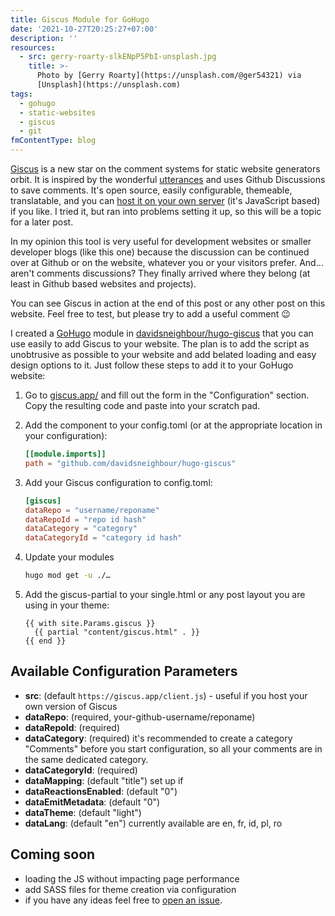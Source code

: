 ```yaml
---
title: Giscus Module for GoHugo
date: '2021-10-27T20:25:27+07:00'
description: ''
resources:
  - src: gerry-roarty-slkENpP5PbI-unsplash.jpg
    title: >-
      Photo by [Gerry Roarty](https://unsplash.com/@ger54321) via
      [Unsplash](https://unsplash.com)
tags:
  - gohugo
  - static-websites
  - giscus
  - git
fmContentType: blog
---
```


[Giscus](https://github.com/giscus/giscus) is a new star on the comment systems for static website generators orbit. It is inspired by the wonderful [utterances](https://github.com/utterance/utterances) and uses Github Discussions to save comments. It's open source, easily configurable, themeable, translatable, and you can [host it on your own server](https://github.com/giscus/giscus/blob/main/SELF-HOSTING.md) (it's JavaScript based) if you like. I tried it, but ran into problems setting it up, so this will be a topic for a later post.

In my opinion this tool is very useful for development websites or smaller developer blogs (like this one) because the discussion can be continued over at Github or on the website, whatever you or your visitors prefer. And… aren't comments discussions? They finally arrived where they belong (at least in Github based websites and projects).

You can see Giscus in action at the end of this post or any other post on this website. Feel free to test, but please try to add a useful comment :wink:

I created a [GoHugo](https://gohugo.io) module in [davidsneighbour/hugo-giscus](https://github.com/davidsneighbour/hugo-giscus/) that you can use easily to add Giscus to your website. The plan is to add the script as unobtrusive as possible to your website and add belated loading and easy design options to it. Just follow these steps to add it to your GoHugo website:

1. Go to [giscus.app/](https://giscus.app/) and fill out the form in the "Configuration" section. Copy the resulting code and paste into your scratch pad.

2. Add the component to your config.toml (or at the appropriate location in your configuration):

   ```toml {lineAnchors=code1}
   [[module.imports]]
   path = "github.com/davidsneighbour/hugo-giscus"

   ```

3. Add your Giscus configuration to config.toml:

   ```toml {lineAnchors=code2}
   [giscus]
   dataRepo = "username/reponame"
   dataRepoId = "repo id hash"
   dataCategory = "category"
   dataCategoryId = "category id hash"

   ```

4. Update your modules

   ```bash {lineAnchors=code3}
   hugo mod get -u ./…
   ```

5. Add the giscus-partial to your single.html or any post layout you are using in your theme:

   ```gotemplate {lineAnchors=code4}
   {{ with site.Params.giscus }}
     {{ partial "content/giscus.html" . }}
   {{ end }}
   ```

## Available Configuration Parameters

* **src**: (default `https://giscus.app/client.js`) - useful if you host your own version of Giscus
* **dataRepo**: (required, your-github-username/reponame)
* **dataRepoId**: (required)
* **dataCategory**: (required) it's recommended to create a category "Comments" before you start configuration, so all your comments are in the same dedicated category.
* **dataCategoryId**: (required)
* **dataMapping**: (default "title") set up if
* **dataReactionsEnabled**: (default "0")
* **dataEmitMetadata**: (default "0")
* **dataTheme**: (default "light")
* **dataLang**: (default "en") currently available are en, fr, id, pl, ro

## Coming soon

* loading the JS without impacting page performance
* add SASS files for theme creation via configuration
* if you have any ideas feel free to [open an issue](https://github.com/davidsneighbour/hugo-giscus/issues).
